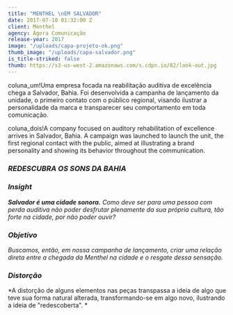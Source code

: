 ```yaml
---
title: "MENTHEL \nEM SALVADOR"
date: 2017-07-10 01:32:00 Z
client: Menthel
agency: Ágora Comunicação
release-year: 2017
image: "/uploads/capa-projeto-ok.png"
thumb_image: "/uploads/capa-salvador.png"
is_title-striked: false
thumb: https://s3-us-west-2.amazonaws.com/s.cdpn.io/82/look-out.jpg
---
```


coluna_um!Uma empresa focada na reabilitação auditiva de excelência chega a Salvador, Bahia. Foi desenvolvida a campanha de lançamento da unidade, o primeiro contato com o público regional, visando ilustrar a personalidade da marca e transparecer seu comportamento em toda comunicação.

coluna_dois!A company focused on auditory rehabilitation of excellence arrives in Salvador, Bahia. A campaign was launched to launch the unit, the first regional contact with the public, aimed at illustrating a brand personality and showing its behavior throughout the communication.

### *REDESCUBRA OS SONS DA BAHIA*

<div class="row">
<div class="col-sm-6" markdown="1">

### ***Insight***

***Salvador é uma cidade sonora.** Como deve ser para uma pessoa com perda auditiva não poder desfrutar plenamente da sua própria cultura, tão forte na cidade, por não poder ouvir?*

</div>

<div class="col-sm-6" markdown="1">

### ***Objetivo***

*Buscamos, então, em nossa campanha de lançamento, criar uma relação direta entre a chegada da Menthel na cidade e o resgate dessa sensação.*
</div>

<div class="col-sm-6" markdown="1">

### ***Distorção***

*A distorção de alguns elementos nas peças transpassa a ideia de algo que teve sua forma natural alterada, transformando-se em algo novo, ilustrando a ideia de "redescoberta". *
</div>

</div>